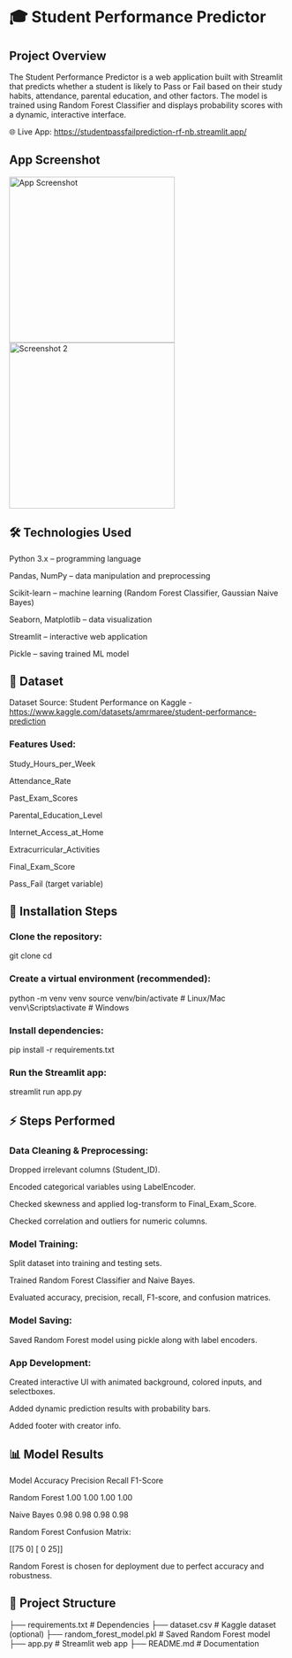# 🎓 Student Performance Predictor

## Project Overview

The Student Performance Predictor is a web application built with Streamlit that predicts whether a student is likely to Pass or Fail based on their study habits, attendance, parental education, and other factors. The model is trained using Random Forest Classifier and displays probability scores with a dynamic, interactive interface.

🌐 Live App: https://studentpassfailprediction-rf-nb.streamlit.app/

## App Screenshot

<img src="https://github.com/user-attachments/assets/71576c9a-ad71-4d10-aeb0-5a8c7e871f3a" alt="App Screenshot" width="300">

<img src="https://github.com/user-attachments/assets/62f257db-7ee8-4f0f-98a9-1711fcfe6157" alt="Screenshot 2" width="300">

## 🛠️ Technologies Used

Python 3.x – programming language

Pandas, NumPy – data manipulation and preprocessing

Scikit-learn – machine learning (Random Forest Classifier, Gaussian Naive Bayes)

Seaborn, Matplotlib – data visualization

Streamlit – interactive web application

Pickle – saving trained ML model

## 📂 Dataset

Dataset Source: Student Performance on Kaggle - https://www.kaggle.com/datasets/amrmaree/student-performance-prediction

### Features Used:

Study_Hours_per_Week

Attendance_Rate

Past_Exam_Scores

Parental_Education_Level

Internet_Access_at_Home

Extracurricular_Activities

Final_Exam_Score

Pass_Fail (target variable)

## 🔧 Installation Steps

### Clone the repository:

git clone <your-repo-link>
cd <your-repo-name>

### Create a virtual environment (recommended):

python -m venv venv
source venv/bin/activate   # Linux/Mac
venv\Scripts\activate      # Windows

### Install dependencies:

pip install -r requirements.txt

### Run the Streamlit app:

streamlit run app.py

## ⚡ Steps Performed

### Data Cleaning & Preprocessing:

Dropped irrelevant columns (Student_ID).

Encoded categorical variables using LabelEncoder.

Checked skewness and applied log-transform to Final_Exam_Score.

Checked correlation and outliers for numeric columns.

### Model Training:

Split dataset into training and testing sets.

Trained Random Forest Classifier and Naive Bayes.

Evaluated accuracy, precision, recall, F1-score, and confusion matrices.

### Model Saving:

Saved Random Forest model using pickle along with label encoders.

### App Development:

Created interactive UI with animated background, colored inputs, and selectboxes.

Added dynamic prediction results with probability bars.

Added footer with creator info.

## 📊 Model Results

Model	          Accuracy	Precision	  Recall	   F1-Score

Random Forest	  1.00	    1.00	      1.00	    1.00

Naive Bayes	    0.98	    0.98	      0.98	    0.98

Random Forest Confusion Matrix:

[[75  0]
 [ 0 25]]

Random Forest is chosen for deployment due to perfect accuracy and robustness.

## 📁 Project Structure

├── requirements.txt        # Dependencies
├── dataset.csv             # Kaggle dataset (optional)
├── random_forest_model.pkl # Saved Random Forest model
├── app.py                  # Streamlit web app
├── README.md               # Documentation
